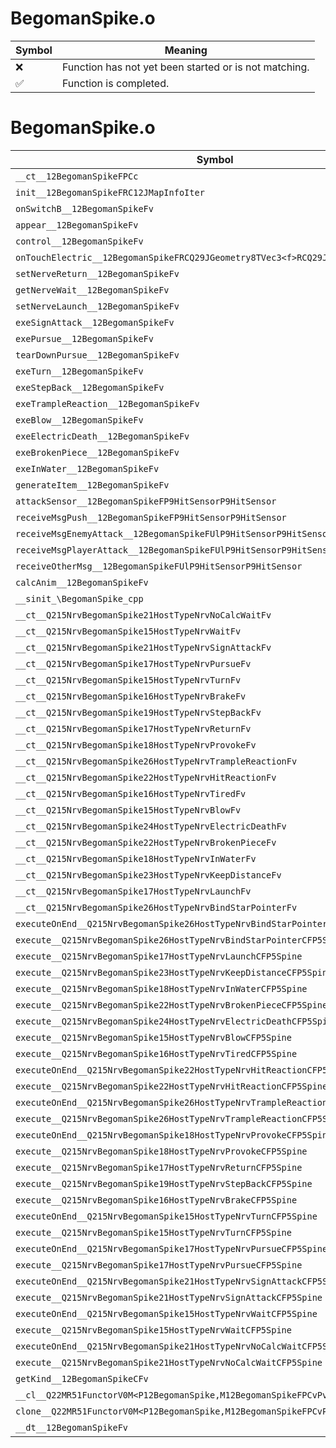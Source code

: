 # BegomanSpike.o
| Symbol | Meaning 
| ------------- | ------------- 
| :x: | Function has not yet been started or is not matching. 
| :white_check_mark: | Function is completed. 


# BegomanSpike.o
| Symbol | Decompiled? |
| ------------- | ------------- |
| `__ct__12BegomanSpikeFPCc` | :x: |
| `init__12BegomanSpikeFRC12JMapInfoIter` | :x: |
| `onSwitchB__12BegomanSpikeFv` | :x: |
| `appear__12BegomanSpikeFv` | :x: |
| `control__12BegomanSpikeFv` | :x: |
| `onTouchElectric__12BegomanSpikeFRCQ29JGeometry8TVec3<f>RCQ29JGeometry8TVec3<f>` | :x: |
| `setNerveReturn__12BegomanSpikeFv` | :x: |
| `getNerveWait__12BegomanSpikeFv` | :x: |
| `setNerveLaunch__12BegomanSpikeFv` | :x: |
| `exeSignAttack__12BegomanSpikeFv` | :x: |
| `exePursue__12BegomanSpikeFv` | :x: |
| `tearDownPursue__12BegomanSpikeFv` | :x: |
| `exeTurn__12BegomanSpikeFv` | :x: |
| `exeStepBack__12BegomanSpikeFv` | :x: |
| `exeTrampleReaction__12BegomanSpikeFv` | :x: |
| `exeBlow__12BegomanSpikeFv` | :x: |
| `exeElectricDeath__12BegomanSpikeFv` | :x: |
| `exeBrokenPiece__12BegomanSpikeFv` | :x: |
| `exeInWater__12BegomanSpikeFv` | :x: |
| `generateItem__12BegomanSpikeFv` | :x: |
| `attackSensor__12BegomanSpikeFP9HitSensorP9HitSensor` | :x: |
| `receiveMsgPush__12BegomanSpikeFP9HitSensorP9HitSensor` | :x: |
| `receiveMsgEnemyAttack__12BegomanSpikeFUlP9HitSensorP9HitSensor` | :x: |
| `receiveMsgPlayerAttack__12BegomanSpikeFUlP9HitSensorP9HitSensor` | :x: |
| `receiveOtherMsg__12BegomanSpikeFUlP9HitSensorP9HitSensor` | :x: |
| `calcAnim__12BegomanSpikeFv` | :x: |
| `__sinit_\BegomanSpike_cpp` | :x: |
| `__ct__Q215NrvBegomanSpike21HostTypeNrvNoCalcWaitFv` | :x: |
| `__ct__Q215NrvBegomanSpike15HostTypeNrvWaitFv` | :x: |
| `__ct__Q215NrvBegomanSpike21HostTypeNrvSignAttackFv` | :x: |
| `__ct__Q215NrvBegomanSpike17HostTypeNrvPursueFv` | :x: |
| `__ct__Q215NrvBegomanSpike15HostTypeNrvTurnFv` | :x: |
| `__ct__Q215NrvBegomanSpike16HostTypeNrvBrakeFv` | :x: |
| `__ct__Q215NrvBegomanSpike19HostTypeNrvStepBackFv` | :x: |
| `__ct__Q215NrvBegomanSpike17HostTypeNrvReturnFv` | :x: |
| `__ct__Q215NrvBegomanSpike18HostTypeNrvProvokeFv` | :x: |
| `__ct__Q215NrvBegomanSpike26HostTypeNrvTrampleReactionFv` | :x: |
| `__ct__Q215NrvBegomanSpike22HostTypeNrvHitReactionFv` | :x: |
| `__ct__Q215NrvBegomanSpike16HostTypeNrvTiredFv` | :x: |
| `__ct__Q215NrvBegomanSpike15HostTypeNrvBlowFv` | :x: |
| `__ct__Q215NrvBegomanSpike24HostTypeNrvElectricDeathFv` | :x: |
| `__ct__Q215NrvBegomanSpike22HostTypeNrvBrokenPieceFv` | :x: |
| `__ct__Q215NrvBegomanSpike18HostTypeNrvInWaterFv` | :x: |
| `__ct__Q215NrvBegomanSpike23HostTypeNrvKeepDistanceFv` | :x: |
| `__ct__Q215NrvBegomanSpike17HostTypeNrvLaunchFv` | :x: |
| `__ct__Q215NrvBegomanSpike26HostTypeNrvBindStarPointerFv` | :x: |
| `executeOnEnd__Q215NrvBegomanSpike26HostTypeNrvBindStarPointerCFP5Spine` | :x: |
| `execute__Q215NrvBegomanSpike26HostTypeNrvBindStarPointerCFP5Spine` | :x: |
| `execute__Q215NrvBegomanSpike17HostTypeNrvLaunchCFP5Spine` | :x: |
| `execute__Q215NrvBegomanSpike23HostTypeNrvKeepDistanceCFP5Spine` | :x: |
| `execute__Q215NrvBegomanSpike18HostTypeNrvInWaterCFP5Spine` | :x: |
| `execute__Q215NrvBegomanSpike22HostTypeNrvBrokenPieceCFP5Spine` | :x: |
| `execute__Q215NrvBegomanSpike24HostTypeNrvElectricDeathCFP5Spine` | :x: |
| `execute__Q215NrvBegomanSpike15HostTypeNrvBlowCFP5Spine` | :x: |
| `execute__Q215NrvBegomanSpike16HostTypeNrvTiredCFP5Spine` | :x: |
| `executeOnEnd__Q215NrvBegomanSpike22HostTypeNrvHitReactionCFP5Spine` | :x: |
| `execute__Q215NrvBegomanSpike22HostTypeNrvHitReactionCFP5Spine` | :x: |
| `executeOnEnd__Q215NrvBegomanSpike26HostTypeNrvTrampleReactionCFP5Spine` | :x: |
| `execute__Q215NrvBegomanSpike26HostTypeNrvTrampleReactionCFP5Spine` | :x: |
| `executeOnEnd__Q215NrvBegomanSpike18HostTypeNrvProvokeCFP5Spine` | :x: |
| `execute__Q215NrvBegomanSpike18HostTypeNrvProvokeCFP5Spine` | :x: |
| `execute__Q215NrvBegomanSpike17HostTypeNrvReturnCFP5Spine` | :x: |
| `execute__Q215NrvBegomanSpike19HostTypeNrvStepBackCFP5Spine` | :x: |
| `execute__Q215NrvBegomanSpike16HostTypeNrvBrakeCFP5Spine` | :x: |
| `executeOnEnd__Q215NrvBegomanSpike15HostTypeNrvTurnCFP5Spine` | :x: |
| `execute__Q215NrvBegomanSpike15HostTypeNrvTurnCFP5Spine` | :x: |
| `executeOnEnd__Q215NrvBegomanSpike17HostTypeNrvPursueCFP5Spine` | :x: |
| `execute__Q215NrvBegomanSpike17HostTypeNrvPursueCFP5Spine` | :x: |
| `executeOnEnd__Q215NrvBegomanSpike21HostTypeNrvSignAttackCFP5Spine` | :x: |
| `execute__Q215NrvBegomanSpike21HostTypeNrvSignAttackCFP5Spine` | :x: |
| `executeOnEnd__Q215NrvBegomanSpike15HostTypeNrvWaitCFP5Spine` | :x: |
| `execute__Q215NrvBegomanSpike15HostTypeNrvWaitCFP5Spine` | :x: |
| `executeOnEnd__Q215NrvBegomanSpike21HostTypeNrvNoCalcWaitCFP5Spine` | :x: |
| `execute__Q215NrvBegomanSpike21HostTypeNrvNoCalcWaitCFP5Spine` | :x: |
| `getKind__12BegomanSpikeCFv` | :x: |
| `__cl__Q22MR51FunctorV0M<P12BegomanSpike,M12BegomanSpikeFPCvPv_v>CFv` | :x: |
| `clone__Q22MR51FunctorV0M<P12BegomanSpike,M12BegomanSpikeFPCvPv_v>CFP7JKRHeap` | :x: |
| `__dt__12BegomanSpikeFv` | :x: |
